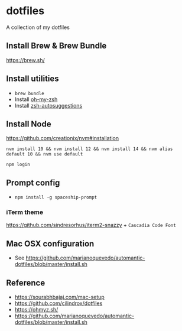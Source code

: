 # dotfiles
A collection of my dotfiles

## Install Brew & Brew Bundle
https://brew.sh/

## Install utilities

- `brew bundle`
- Install [oh-my-zsh](https://github.com/ohmyzsh/ohmyzsh#basic-installation) 
- Install [zsh-autosuggestions](https://github.com/zsh-users/zsh-autosuggestions/blob/master/INSTALL.md#oh-my-zsh)


## Install Node
https://github.com/creationix/nvm#installation

`nvm install 10 && nvm install 12 && nvm install 14 && nvm alias default 10 && nvm use default`

`npm login`

## Prompt config

- `npm install -g spaceship-prompt`

### iTerm theme
https://github.com/sindresorhus/iterm2-snazzy + `Cascadia Code Font`

## Mac OSX configuration
- See https://github.com/marianoquevedo/automantic-dotfiles/blob/master/install.sh


## Reference
- https://sourabhbajaj.com/mac-setup
- https://github.com/cilindrox/dotfiles
- https://ohmyz.sh/
- https://github.com/marianoquevedo/automantic-dotfiles/blob/master/install.sh
